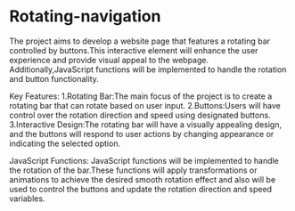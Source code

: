 # Rotating-navigation

The project aims to develop a website page that features a rotating bar controlled by buttons.This interactive element will enhance the user experience and provide visual appeal to the webpage. Additionally,JavaScript functions will be implemented to handle the rotation and button functionality.

Key Features:
1.Rotating Bar:The main focus of the project is to create a rotating bar that can rotate based on user input.
2.Buttons:Users will have control over the rotation direction and speed using designated buttons.
3.Interactive Design:The rotating bar will have a visually appealing design, and the buttons will respond to user actions by changing appearance or indicating the selected option.

JavaScript Functions:
JavaScript functions will be implemented to handle the rotation of the bar.These functions will apply transformations or animations to achieve the desired smooth rotation effect and also will be used to control the buttons and update the rotation direction and speed variables.
